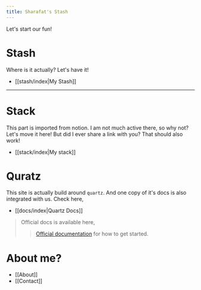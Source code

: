 ```yaml
---
title: Sharafat's Stash
---
```


Let's start our fun!

# Stash

Where is it actually? Let's have it!
- [[stash/index|My Stash]]

---
# Stack

This part is imported from notion. I am not much active there, so why not? Let's move it here! But did I ever share a link with you? That should also work!
- [[stack/index|My stack]]

# Quratz

This site is actually build around `quartz`. And one copy of it's docs is also integrated with us. Check here,
- [[docs/index|Quartz Docs]]

> Official docs is available here,
> > [Official documentation](https://quartz.jzhao.xyz) for how to get started.
# About me?
- [[About]]
- [[Contact]]